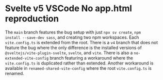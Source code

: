 # Svelte v5 VSCode No app.html reproduction

The `main` branch features the bug setup with just `npx sv create`, `npm install --save-dev sass`, and creating two npm workspaces. Each `vite.config.ts` is extended from the root. There is a `v4` branch that does not feature the bug where the only difference is the installed versions of `@sveltejs/vite-plugin-svelte`, `svelte`, and `vite`. There is also a `no-extended-vite-config` branch featuring a workaround where the `vite.config.ts` is duplicated rather than extended. Another workaround is available in `renamed-shared-vite-config` where the root `vite.config.ts` is renamed.
